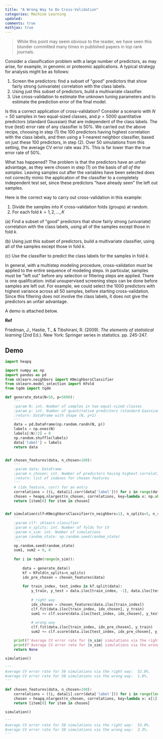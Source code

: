 ```yaml
---
title: "A Wrong Way to Do Cross-Validation"
categories: Machine Learning
updated: 
comments: true
mathjax: true
---
```



> While this point may seem obvious to the reader, we have seen this blunder committed many times in published papers in top rank journals.

Consider a classification problem with a large number of predictors, as may arise, for example, in genomic or proteomic applications. A typical strategy for analysis might be as follows:

1. Screen the predictors: find a subset of "good" predictors that show fairly strong (univariate) correlation with the class labels.
2. Using just this subset of predictors, build a multivariate classifier.
3. Use cross-validation to estimate the unknown tuning parameters and to estimate the prediction error of the final model.

<!-- more -->

Is this a correct application of cross-validation? Consider a scenario with $N = 50$ samples in two equal-sized classes, and $p = 5000$ quantitative predictors (standard Gaussian) that are independent of the class labels. The true (test) error rate of any classifier is 50%. We carried out the above recipe, choosing in step (1) the 100 predictors having highest correlation with the class labels, and then using a 1-nearest neighbor classifier, based on just these 100 predictors, in step (2). Over 50 simulations from this setting, the average CV error rate was 3%. This is far lower than the true error rate of 50%.

What has happened? The problem is that the predictors have an unfair advantage, as they were chosen in step (1) on the basis of *all of the samples*. Leaving samples out after the variables have been selected does not correctly mimic the application of the classifier to a completely independent test set, since these predictors "have already seen" the left out samples.

Here is the correct way to carry out cross-validation in this example:

1. Divide the samples into $K$ cross-validation folds (groups) at random.
2. For each fold $k = 1, 2, . . . , K$

(a) Find a subset of "good" predictors that show fairly strong (univariate) correlation with the class labels, using all of the samples except those in fold $k$.

(b) Using just this subset of predictors, build a multivariate classifier, using all of the samples except those in fold $k$.

(c) Use the classifier to predict the class labels for the samples in fold $k$.

In general, with a multistep modeling procedure, cross-validation must be applied to the entire sequence of modeling steps. In particular, samples must be "left out" before any selection or filtering steps are applied. There is one qualification: initial unsupervised screening steps can be done before samples are left out. For example, we could select the 1000 predictors with highest variance across all 50 samples, before starting cross-validation. Since this filtering does not involve the class labels, it does not give the predictors an unfair advantage.

A demo is attached below.

**Ref**

Friedman, J., Hastie, T., & Tibshirani, R. (2009). *The elements of statistical learning* (2nd Ed.). New York: Springer series in statistics. pp. 245-247.

## Demo

```python
import heapq

import numpy as np
import pandas as pd
from sklearn.neighbors import KNeighborsClassifier
from sklearn.model_selection import KFold
from tqdm import tqdm

def generate_data(N=50, p=5000):
    '''
    :param N: int. Number of samples in two equal-sized classes
    :param p: int. Number of quantitative predictors (standard Gaussian) that are independent of the class labels
    :return: DataFrame with shape (N, p+1)
    '''
    data = pd.DataFrame(np.random.randn(N, p))
    labels = np.ones(N)
    labels[:N//2] = 0
    np.random.shuffle(labels)
    data['label'] = labels
    return data


def chosen_features(data, n_chosen=100):
    '''
    :param data: DataFrame
    :param n_chosen: int. Number of predictors having highest correlation with the class labels in data
    :return: list of indexes for chosen features
    '''
    # (idx_feature, corr) for an entry
    correlations = ((i, data[i].corr(data['label'])) for i in range(data.shape[1]-1))
    chosen = heapq.nlargest(n_chosen, correlations, key=lambda x: np.abs(x[1]))
    return [item[0] for item in chosen]


def simulation(clf=KNeighborsClassifier(n_neighbors=1), n_splits=5, n_sim=50, random_state=0xC7):
    '''
    :param clf: sklearn classifier
    :param n_splits: int. Number of folds for CV
    :param n_sim: int. Number of simulations
    :param random_state: np.random.seed(random_state)
    '''
    np.random.seed(random_state)
    sum1, sum2 = 0, 0
    
    for i in tqdm(range(n_sim)):
        
        data = generate_data()
        kf = KFold(n_splits=n_splits)
        idx_pre_chosen = chosen_features(data)
        
        for train_index, test_index in kf.split(data):
            y_train, y_test = data.iloc[train_index, -1], data.iloc[test_index, -1]
            
            # right way
            idx_chosen = chosen_features(data.iloc[train_index])
            clf.fit(data.iloc[train_index, idx_chosen], y_train)
            sum1 += clf.score(data.iloc[test_index, idx_chosen], y_test)
            
            # wrong way
            clf.fit(data.iloc[train_index, idx_pre_chosen], y_train)
            sum2 += clf.score(data.iloc[test_index, idx_pre_chosen], y_test)

    print(f'Average CV error rate for {n_sim} simulations via the right way: {1 - sum1/(n_splits*n_sim): .1%}.')
    print(f'Average CV error rate for {n_sim} simulations via the wrong way: {1 - sum2/(n_splits*n_sim): .1%}.')
    return None

simulation()

'''
Average CV error rate for 50 simulations via the right way:  52.8%.
Average CV error rate for 50 simulations via the wrong way:  1.8%.
'''

def chosen_features(data, n_chosen=100):
    correlations = ((i, data[i].corr(data['label'])) for i in range(len(data.columns)-1))
    chosen = heapq.nlargest(n_chosen, correlations, key=lambda x: x[1])  # changed here
    return [item[0] for item in chosen]

simulation()

'''
Average CV error rate for 50 simulations via the right way:  53.0%.
Average CV error rate for 50 simulations via the wrong way:  3.3%.
'''
```